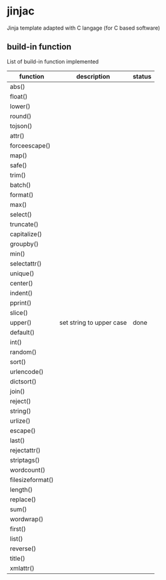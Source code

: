 # jinjac

Jinja template adapted with C langage (for C based software)

## build-in function

List of build-in function implemented

|function|description|status|
|--------|-----------|------|
|abs()|
|float()|
|lower()|
|round()|
|tojson()|
|attr()|
|forceescape()|
|map()|
|safe()|
|trim()|
|batch()|
|format()|
|max()|
|select()|
|truncate()|
|capitalize()|
|groupby()|
|min()|
|selectattr()|
|unique()|
|center()|
|indent()|
|pprint()|
|slice()|
|upper()|set string to upper case | done
|default()|
|int()|
|random()|
|sort()|
|urlencode()|
|dictsort()|
|join()|
|reject()|
|string()|
|urlize()|
|escape()|
|last()|
|rejectattr()|
|striptags()|
|wordcount()|
|filesizeformat()|
|length()|
|replace()|
|sum()|
|wordwrap()|
|first()|
|list()|
|reverse()|
|title()|
|xmlattr()|
